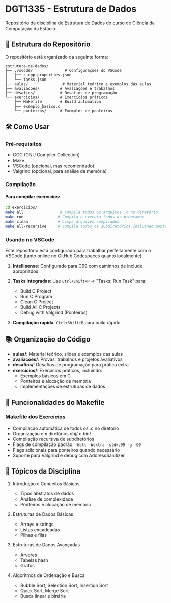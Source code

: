 # DGT1335 - Estrutura de Dados

Repositório da disciplina de Estrutura de Dados do curso de Ciência da Computação da Estácio.

## 📁 Estrutura do Repositório

O repositório está organizado da seguinte forma:

```
estrutura-de-dados/
├── .vscode/              # Configurações do VSCode
│   ├── c_cpp_properties.json
│   └── tasks.json
├── aulas/               # Material teórico e exemplos das aulas
├── avaliacoes/         # Avaliações e trabalhos
├── desafios/           # Desafios de programação
└── exercicios/         # Exercícios práticos
    ├── Makefile        # Build automation
    ├── exemplo_basico.c
    └── ponteiros/      # Exemplos de ponteiros

```

## 🛠️ Como Usar

### Pré-requisitos
- GCC (GNU Compiler Collection)
- Make
- VSCode (opcional, mas recomendado)
- Valgrind (opcional, para análise de memória)

### Compilação

#### Para compilar exercícios:
```bash
cd exercicios/
make all                # Compila todos os arquivos .c no diretório
make run               # Compila e executa todos os programas
make clean             # Limpa arquivos compilados
make all-recursive     # Compila todos os subdiretórios incluindo ponteiros/
```

### Usando no VSCode

Este repositório está configurado para trabalhar perfeitamente com o VSCode (tanto online no GitHub Codespaces quanto localmente):

1. **Intellisense**: Configurado para C99 com caminhos de include apropriados
2. **Tasks integradas**: Use `Ctrl+Shift+P` → "Tasks: Run Task" para:
   - Build C Project
   - Run C Program  
   - Clean C Project
   - Build All C Projects
   - Debug with Valgrind (Ponteiros)

3. **Compilação rápida**: `Ctrl+Shift+B` para build rápido

## 📚 Organização do Código

- **aulas/**: Material teórico, slides e exemplos das aulas
- **avaliacoes/**: Provas, trabalhos e projetos avaliativos
- **desafios/**: Desafios de programação para prática extra
- **exercicios/**: Exercícios práticos, incluindo:
  - Exemplos básicos em C
  - Ponteiros e alocação de memória
  - Implementações de estruturas de dados
  
## 🔧 Funcionalidades do Makefile

### Makefile dos Exercícios
- Compilação automática de todos os .c no diretório
- Organização em diretórios obj/ e bin/
- Compilação recursiva de subdiretórios
- Flags de compilação padrão: `-Wall -Wextra -std=c99 -g -O0`
- Flags adicionais para ponteiros quando necessário
- Suporte para Valgrind e debug com AddressSanitizer

## 📝 Tópicos da Disciplina

1. Introdução e Conceitos Básicos
   - Tipos abstratos de dados
   - Análise de complexidade
   - Ponteiros e alocação de memória

2. Estruturas de Dados Básicas
   - Arrays e strings
   - Listas encadeadas
   - Pilhas e filas

3. Estruturas de Dados Avançadas
   - Árvores
   - Tabelas hash
   - Grafos

4. Algoritmos de Ordenação e Busca
   - Bubble Sort, Selection Sort, Insertion Sort
   - Quick Sort, Merge Sort
   - Busca linear e binária
